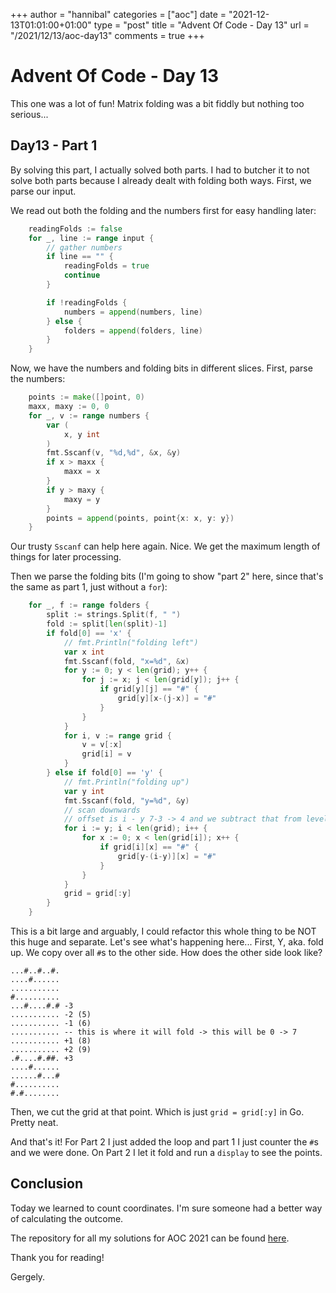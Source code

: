 +++
author = "hannibal"
categories = ["aoc"]
date = "2021-12-13T01:01:00+01:00"
type = "post"
title = "Advent Of Code - Day 13"
url = "/2021/12/13/aoc-day13"
comments = true
+++

# Advent Of Code - Day 13

This one was a lot of fun! Matrix folding was a bit fiddly but nothing too serious...

## Day13 - Part 1

By solving this part, I actually solved both parts. I had to butcher it to not solve both parts because I already dealt
with folding both ways. First, we parse our input.

We read out both the folding and the numbers first for easy handling later:

```go
	readingFolds := false
	for _, line := range input {
		// gather numbers
		if line == "" {
			readingFolds = true
			continue
		}

		if !readingFolds {
			numbers = append(numbers, line)
		} else {
			folders = append(folders, line)
		}
	}
```

Now, we have the numbers and folding bits in different slices. First, parse the numbers:

```go
	points := make([]point, 0)
	maxx, maxy := 0, 0
	for _, v := range numbers {
		var (
			x, y int
		)
		fmt.Sscanf(v, "%d,%d", &x, &y)
		if x > maxx {
			maxx = x
		}
		if y > maxy {
			maxy = y
		}
		points = append(points, point{x: x, y: y})
	}
```

Our trusty `Sscanf` can help here again. Nice. We get the maximum length of things for later processing.

Then we parse the folding bits (I'm going to show "part 2" here, since that's the same as part 1, just without a `for`):

```go
	for _, f := range folders {
		split := strings.Split(f, " ")
		fold := split[len(split)-1]
		if fold[0] == 'x' {
			// fmt.Println("folding left")
			var x int
			fmt.Sscanf(fold, "x=%d", &x)
			for y := 0; y < len(grid); y++ {
				for j := x; j < len(grid[y]); j++ {
					if grid[y][j] == "#" {
						grid[y][x-(j-x)] = "#"
					}
				}
			}
			for i, v := range grid {
				v = v[:x]
				grid[i] = v
			}
		} else if fold[0] == 'y' {
			// fmt.Println("folding up")
			var y int
			fmt.Sscanf(fold, "y=%d", &y)
			// scan downwards
			// offset is i - y 7-3 -> 4 and we subtract that from level (7)
			for i := y; i < len(grid); i++ {
				for x := 0; x < len(grid[i]); x++ {
					if grid[i][x] == "#" {
						grid[y-(i-y)][x] = "#"
					}
				}
			}
			grid = grid[:y]
		}
	}
```

This is a bit large and arguably, I could refactor this whole thing to be NOT this huge and separate. Let's see what's
happening here... First, Y, aka. fold up. We copy over all `#`s to the other side. How
does the other side look like?

```
...#..#..#.
....#......
...........
#..........
...#....#.# -3
........... -2 (5)
........... -1 (6)
........... -- this is where it will fold -> this will be 0 -> 7
........... +1 (8)
........... +2 (9)
.#....#.##. +3
....#......
......#...#
#..........
#.#........
```

Then, we cut the grid at that point. Which is just `grid = grid[:y]` in Go. Pretty neat.

And that's it! For Part 2 I just added the loop and part 1 I just counter the `#`s and we were done. On Part 2 I let it
fold and run a `display` to see the points.

## Conclusion

Today we learned to count coordinates. I'm sure someone had a better way of calculating the outcome.

The repository for all my solutions for AOC 2021 can be found [here](https://github.com/Skarlso/aoc2021).

Thank you for reading!

Gergely.
